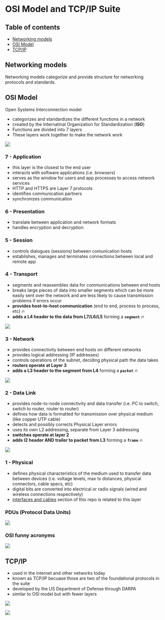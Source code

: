 # OSI Model and TCP/IP Suite


## Table of contents
* [Networking models](#networking-models)
* [OSI Model](#osi-model)
* [TCP/IP](#tcpip)


## Networking models
Networking models categorize and provide structure for networking protocols and standards.


## OSI Model
Open Systems Interconnection model

* categorizes and standardizes the different functions in a network
* created by the Internatinal Organization for Standardization (**ISO**)
* Functions are divided into 7 layers
* These layers work together to make the network work

![](docs/osi_model.png)


### 7 - Application

* this layer is the closest to the end user
* interacts with software applications (i.e. browsers)
* serves as the window for users and app processes to access network services
* HTTP and HTTPS are Layer 7 protocols
* identifies communication partners
* synchronizes communication


### 6 - Presentation

* translate between application and network formats
* handles encryption and decryption


### 5 - Session

* controls dialogues (sessions) between comunication hosts
* establishes, manages and terminates connections between local and remote app


### 4 - Transport

* segments and reassembles data for communications between end hosts
* breaks large pieces of data into smaller segments which can be more easily sent over the network and are less likely to cause transmission problems if errors occur
* **provides host-to-host communication** (end to end, process to process, etc) :fire:
* **adds a L4 header to the data from L7/L6/L5** forming a **`segment`** :fire:

![](docs/osi_l4_segment.png)


### 3 - Network

* provides connectivity between end hosts on different networks
* provides logical addressing (IP addresses)
* controls operations of the subnet, deciding physical path the data takes
* **routers operate at Layer 3**
* **adds a L3 header to the segment from L4** forming a **`packet`** :fire:

![](docs/osi_l3_packet.png)


### 2 - Data Link

* provides node-to-node connectivity and data transfer (i.e. PC to switch, switch to router, router to router)
* defines how data is formatted for transmission over physical medium (like copper UTP cable)
* detects and possibly corrects Physical Layer errors
* uses its own L2 addressing, separate from Layer 3 addressing
* **switches operate at layer 2**
* **adds l2 header AND trailer to packet from L3** forming a **`frame`** :fire:

![](docs/osi_l2_frame.png)


### 1 - Physical

* defines physical characteristics of the medium used to transfer data between devices (i.e. voltage levels, max tx distances, physical connectors, cable specs, etc)
* digital bits are converted into electrical or radio signals (wired and wireless connections respectively)
* [interfaces and cables](../interfaces_and_cables/) section of this repo is related to this layer


### PDUs (Protocol Data Units)
![](docs/pdu.png)


### OSI funny acronyms
![](docs/osi_acronyms.png)


## TCP/IP

* used in the internet and other networks today
* known as TCP/IP becuase those are two of the foundational protocols in the  suite
* developed by the US Department of Defense through DARPA
* similar to OSI model but with fewer layers

![](docs/tcp_ip.png)

![](docs/tcp_ip_data_flow.png)
